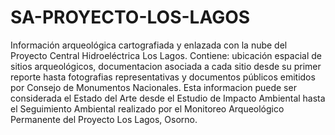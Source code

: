 # SA-PROYECTO-LOS-LAGOS

Información arqueológica cartografiada y enlazada con la nube del Proyecto Central Hidroeléctrica Los Lagos.
Contiene: ubicación espacial de sitios arqueológicos, documentacion asociada a cada sitio desde su primer reporte hasta fotografias representativas y documentos públicos emitidos por Consejo de Monumentos Nacionales.
Esta informacion puede ser considerada el Estado del Arte desde el Estudio de Impacto Ambiental hasta el Seguimiento Ambiental realizado por el Monitoreo Arqueológico Permanente del Proyecto Los Lagos, Osorno.
